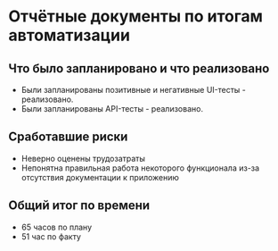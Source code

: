 # Отчётные документы по итогам автоматизации
## Что было запланировано и что реализовано
- Были запланированы позитивные и негативные UI-тесты - реализовано.
- Были запланированы API-тесты - реализовано.

## Сработавшие риски
- Неверно оценены трудозатраты
- Непонятна правильная работа некоторого функционала из-за отсутствия документации к приложению

## Общий итог по времени
- 65 часов по плану
- 51 час по факту
